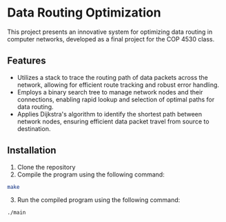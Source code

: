 # Data Routing Optimization

This project presents an innovative system for optimizing data routing in computer networks, developed as a final project for the COP 4530 class.

## Features

- Utilizes a stack to trace the routing path of data packets across the network, allowing for efficient route tracking and robust error handling.
- Employs a binary search tree to manage network nodes and their connections, enabling rapid lookup and selection of optimal paths for data routing.
- Applies Dijkstra's algorithm to identify the shortest path between network nodes, ensuring efficient data packet travel from source to destination.

## Installation

1. Clone the repository
2. Compile the program using the following command:

```bash
make
```

3. Run the compiled program using the following command:

```bash
./main
```

